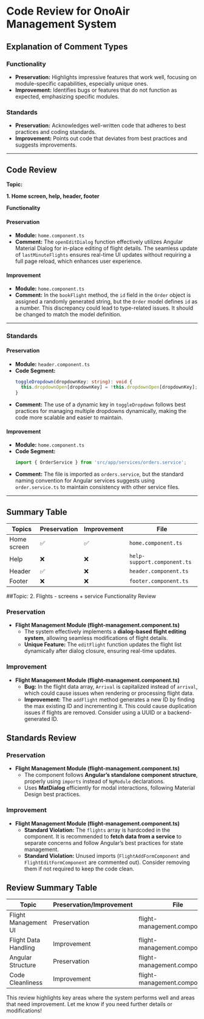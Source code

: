 # Code Review for OnoAir Management System

## Explanation of Comment Types

### Functionality
- **Preservation:** Highlights impressive features that work well, focusing on module-specific capabilities, especially unique ones.
- **Improvement:** Identifies bugs or features that do not function as expected, emphasizing specific modules.

### Standards
- **Preservation:** Acknowledges well-written code that adheres to best practices and coding standards.
- **Improvement:** Points out code that deviates from best practices and suggests improvements.

---

## Code Review

**Topic:**
	        	                                           
**1. Home screen, help, header, footer**

 **Functionality**

#### **Preservation**
- **Module:** `home.component.ts`
- **Comment:** The `openEditDialog` function effectively utilizes Angular Material Dialog for in-place editing of flight details. The seamless update of `lastMinuteFlights` ensures real-time UI updates without requiring a full page reload, which enhances user experience.

#### **Improvement**
- **Module:** `home.component.ts`
- **Comment:** In the `bookFlight` method, the `id` field in the `Order` object is assigned a randomly generated string, but the `Order` model defines `id` as a number. This discrepancy could lead to type-related issues. It should be changed to match the model definition.

---

### Standards

#### **Preservation**
- **Module:** `header.component.ts`
- **Code Segment:**
  ```typescript
  toggleDropdown(dropdownKey: string): void {
    this.dropdownOpen[dropdownKey] = !this.dropdownOpen[dropdownKey];
  }
  ```
- **Comment:** The use of a dynamic key in `toggleDropdown` follows best practices for managing multiple dropdowns dynamically, making the code more scalable and easier to maintain.

#### **Improvement**
- **Module:** `home.component.ts`
- **Code Segment:**
  ```typescript
  import { OrderService } from 'src/app/services/orders.service';
  ```
- **Comment:** The file is imported as `orders.service`, but the standard naming convention for Angular services suggests using `order.service.ts` to maintain consistency with other service files.

---

## Summary Table
| Topics | Preservation | Improvement | File |
|--------|-------------|-------------|------|
| Home screen | ✅ | ✅ | `home.component.ts` |
| Help | ❌ | ❌ | `help-support.component.ts` |
| Header | ✅ | ❌ | `header.component.ts` |
| Footer | ❌ | ❌ | `footer.component.ts` |



##Topic:
2. Flights - screens + service Functionality Review

### Preservation
- **Flight Management Module (flight-management.component.ts)**
  - The system effectively implements a **dialog-based flight editing system**, allowing seamless modifications of flight details.
  - **Unique Feature:** The `editFlight` function updates the flight list dynamically after dialog closure, ensuring real-time updates.

### Improvement
- **Flight Management Module (flight-management.component.ts)**
  - **Bug:** In the flight data array, `Arrival` is capitalized instead of `arrival`, which could cause issues when rendering or processing flight data.
  - **Improvement:** The `addFlight` method generates a new ID by finding the max existing ID and incrementing it. This could cause duplication issues if flights are removed. Consider using a UUID or a backend-generated ID.

## Standards Review

### Preservation
- **Flight Management Module (flight-management.component.ts)**
  - The component follows **Angular’s standalone component structure**, properly using `imports` instead of `NgModule` declarations.
  - Uses **MatDialog** efficiently for modal interactions, following Material Design best practices.

### Improvement
- **Flight Management Module (flight-management.component.ts)**
  - **Standard Violation:** The `flights` array is hardcoded in the component. It is recommended to **fetch data from a service** to separate concerns and follow Angular’s best practices for state management.
  - **Standard Violation:** Unused imports (`FlightAddFormComponent` and `FlightEditFormComponent` are commented out). Consider removing them if not required to keep the code clean.

## Review Summary Table

| Topic                  | Preservation/Improvement | File                             |
|------------------------|------------------------|---------------------------------|
| Flight Management UI   | Preservation          | flight-management.component.ts  |
| Flight Data Handling   | Improvement           | flight-management.component.ts  |
| Angular Structure      | Preservation          | flight-management.component.ts  |
| Code Cleanliness       | Improvement           | flight-management.component.ts  |

This review highlights key areas where the system performs well and areas that need improvement. Let me know if you need further details or modifications!


